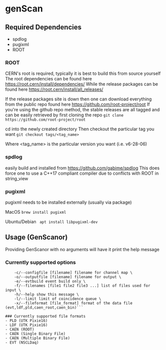 # genScan

## Required Dependencies
- spdlog
- pugixml
- ROOT

### ROOT 
CERN's root is required, typically it is best to build this from source yourself
The root dependencies can be found here https://root.cern/install/dependencies/
While the release packages can be found here https://root.cern/install/all_releases/

If the release packages site is down then one can download everything from the public repo found here https://github.com/root-project/root
If you're using the github repo method, the stable releases are all tagged and can be easily retrieved by first cloning the repo
```git clone https://github.com/root-project/root```

cd into the newly created directory
Then checkout the particular tag you want
```git checkout tags/<tag_name>```

Where <tag_name> is the particular version you want (i.e. v6-28-06)


### spdlog
easily build and installed from https://github.com/gabime/spdlog
This does force one to use a C++17 compliant compiler due to conflicts with ROOT in string_view

### pugixml
pugixml needs to be installed externally (usually via package)

MacOS 
```brew install pugixml```

Ubuntu/Debian
``` apt install libpugixml-dev```

## Usage (GenScanor)
Providing GenScanor with no arguments will have it print the help message

### Currently supported options
```./GenScanor \
    -c/--configfile [filename] filename for channel map \
    -o/--outputfile [filename] filename for output \ 
    -e/--evtbuild event build only \
    -f/--filenames [file1 file2 file3 ...] list of files used for input \
    -h/--help show this message \
    -l/--limit limit of coincidence queue \
    -x/--fileformat [file_format] format of the data file (evt,ldf,pld,caen_root,caen_bin)```

### Currently supported file formats
- PLD (UTK Pixie16)
- LDF (UTK Pixie16)
- CAEN (ROOT)
- CAEN (Single Binary File)
- CAEN (Multiple Binary File)
- EVT (NSCLDaq)

